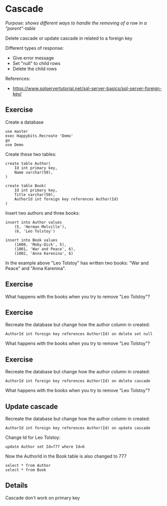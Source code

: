 # Cascade

*Purpose: shows different ways to handle the removing of a row in a "parent"-table*

Delete cascade or update cascade in related to a foreign key

Different types of response:
- Give error message
- Set "null" to child rows
- Delete the child rows

References:
- https://www.sqlservertutorial.net/sql-server-basics/sql-server-foreign-key/

## Exercise

Create a database

	use master
	exec Happybits.Recreate 'Demo'
	go
	use Demo

Create these two tables:

	create table Author(
		Id int primary key,
		Name varchar(50),
	)

	create table Book(
		Id int primary key,
		Title varchar(50),
		AuthorId int foreign key references Author(Id)
	)

Insert two authors and three books:

	insert into Author values 
		(5, 'Herman Melville'),
		(6, 'Leo Tolstoy')

	insert into Book values 
		(1000, 'Moby-Dick', 5),
		(1001, 'War and Peace', 6),
		(1002, 'Anna Karenina', 6)


In the example above "Leo Tolstoy" has written two books: "War and Peace" and "Anna Karenina".

## Exercise

What happens with the books when you try to remove "Leo Tolstoy"?	

## Exercise

Recreate the database but change how the author column in created:

	AuthorId int foreign key references Author(Id) on delete set null

What happens with the books when you try to remove "Leo Tolstoy"?

## Exercise

Recreate the database but change how the author column in created:

	AuthorId int foreign key references Author(Id) on delete cascade

What happens with the books when you try to remove "Leo Tolstoy"?


## Update cascade

Recreate the database but change how the author column in created:

	AuthorId int foreign key references Author(Id) on update cascade

Change Id for Leo Tolstoy:

	update Author set Id=777 where Id=6

Now the AuthorId in the Book table is also changed to 777

	select * from Author
	select * from Book
	
## Details

Cascade don't work on primary key